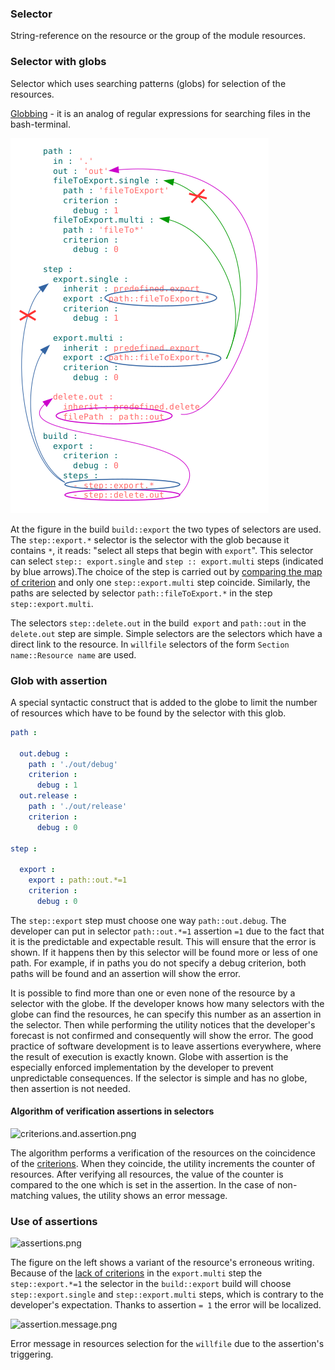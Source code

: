### Selector
String-reference on the resource or the group of the module resources.

### Selector with globs
Selector which uses searching patterns (globs) for selection of the resources.

[Globbing](https://linuxhint.com/bash_globbing_tutorial/) - it is an analog of regular expressions for searching files in the bash-terminal.

![selector.png](../images/selector.png)

At the figure in the build `build::export` the two types of selectors are used. The `step::export.*` selector is the selector with the glob because it contains `*`, it reads: "select all steps that begin with `export`". This selector can select `step:: export.single` and `step :: export.multi` steps (indicated by blue arrows).The choice of the step is carried out by [comparing the map of criterion](Criterions.md) and only one `step::export.multi` step coincide. Similarly, the paths are selected by selector `path::fileToExport.*` in the step `step::export.multi`.

The selectors `step::delete.out` in the build` export` and `path::out` in the` delete.out` step are simple. Simple selectors are the selectors which have a direct link to the resource. In `willfile` selectors of the form `Section name::Resource name` are used.

### Glob with assertion
A special syntactic construct that is added to the globe to limit the number of resources which have to be found by the selector with this glob.

```yml
path :

  out.debug :
    path : './out/debug'
    criterion :
      debug : 1
  out.release :
    path : './out/release'
    criterion :
      debug : 0

step :

  export :
    export : path::out.*=1
    criterion :
      debug : 0
```

The `step::export` step must choose one way `path::out.debug`. The developer can put in selector `path::out.*=1` assertion `=1` due to the fact that it is the predictable and expectable result. This will ensure that the error is shown. If it happens then by this selector will be found more or less of one path. For example, if in paths you do not specify a debug criterion, both paths will be found and an assertion will show the error.

It is possible to find more than one or even none of the resource by a selector with the globe. If the developer knows how many selectors with the globe can find the resources, he can specify this number as an assertion in the selector. Then while performing the utility notices that the developer's forecast is not confirmed and consequently will show the error. The good practice of software development is to leave assertions everywhere, where  the result of execution is exactly known. Globe with assertion is the especially enforced implementation by the developer to prevent unpredictable consequences. If the selector is simple and has no globe, then assertion is not needed.

#### Algorithm of verification assertions in selectors

![criterions.and.assertion.png](../images/criterions.and.assertions.png)

The algorithm performs a verification of the resources on the coincidence of the [criterions](Criterions.md). When they coincide, the utility increments the counter of resources. After verifying all resources, the value of the counter is compared to the one which is set in the assertion. In the case of non-matching values, the utility shows an error message.

### Use of assertions

![assertions.png](../images/assertions.png)  

The figure on the left shows a variant of the resource's erroneous writing. Because of the [lack of criterions](Criterions.md) in the `export.multi` step the `step::export.*=1` the selector in the  `build::export` build will choose `step::export.single` and `step::export.multi` steps, which is contrary to the developer's expectation. Thanks to assertion `= 1` the error will be localized.

![assertion.message.png](../images/assertion.message.png)  

Error message in resources selection for the `willfile` due to the assertion's triggering.
